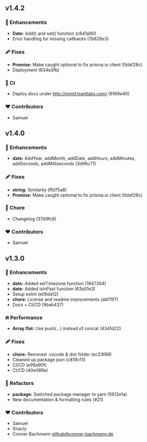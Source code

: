 ## v1.4.2


### 🚀 Enhancements

  - **Date:** Add() and set() function (c641a90)
  - Error handling for missing callbacks (7b828e3)

### 🩹 Fixes

  - **Promise:** Make caught optional to fix prisma.io client (0daf28c)
  - Deployment (634e3fb)

### 🤖 CI

  - Deploy docs under http://mnjsf.trantlabs.com/ (6169e40)

### ❤️  Contributors

- Samuel

## v1.4.0


### 🚀 Enhancements

  - **date:** AddYear, addMonth, addDate, addHours, addMinutes, addSeconds, addMilliseconds (3d96c71)

### 🩹 Fixes

  - **string:** Similarity (ffd75a8)
  - **Promise:** Make caught optional to fix prisma.io client (0daf28c)

### 🏡 Chore

  - Changelog (3749fc6)

### ❤️  Contributors

- Samuel

## v1.3.0


### 🚀 Enhancements

  - **date:** Added setTimezone function (1947264)
  - **date:** Added isInPast function (63a51e3)
  - Setup eslint (e06de12)
  - **chore:** License and readme improvements (abf11f7)
  - Docs + CI/CD (9bab437)

### 🔥 Performance

  - **Array.flat:** Use push(...) instead of concat (4341d22)

### 🩹 Fixes

  - **chore:** Removed .vscode & dist folder (ec33f88)
  - Cleaned up package json (c819cf3)
  - CI/CD (e99a90f)
  - CI/CD (40e089e)

### 💅 Refactors

  - **package:** Switched package manager to yarn (5912e1a)
  - New documentation & formatting rules (#21)

### ❤️  Contributors

- Samuel 
- Xnacly 
- Conner Bachmann <github@conner-bachmann.de>

